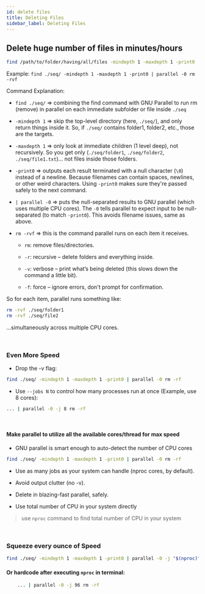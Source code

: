 ```yaml
---
id: delete files
title: Deleting Files
sidebar_label: Deleting Files
---
```


## Delete huge number of files in minutes/hours

```bash
find /path/to/folder/having/all/files -mindepth 1 -maxdepth 1 -print0 | parallel -0 rm -rvf
```

Example: `find ./seq/ -mindepth 1 -maxdepth 1 -print0 | parallel -0 rm -rvf`

Command Explanation:

* `find ./seq/` => combining the find command with GNU Parallel to run rm (remove) in parallel on each immediate subfolder or file inside `./seq`

* `-mindepth 1` => skip the top-level directory (here, `./seq/`), and only return things inside it. So, if `./seq/` contains folder1, folder2, etc., those are the targets.

* `-maxdepth 1` => only look at immediate children (1 level deep), not recursively. So you get only (`./seq/folder1`, `./seq/folder2`, `./seq/file1.txt`)… not files inside those folders.

* `-print0` => outputs each result terminated with a null character (`\0`) instead of a newline. Because filenames can contain spaces, newlines, or other weird characters. Using `-print0` makes sure they're passed safely to the next command.

* `| parallel -0` => puts the null-separated results to GNU parallel (which uses multiple CPU cores). The `-0` tells parallel to expect input to be null-separated (to match `-print0`). This avoids filename issues, same as above.

* `rm -rvf` => this is the command parallel runs on each item it receives.

    * `rm`: remove files/directories.

    * `-r`: recursive – delete folders and everything inside.

    * `-v`: verbose – print what’s being deleted (this slows down the command a little bit).

    * `-f`: force – ignore errors, don't prompt for confirmation.

So for each item, parallel runs something like:

```bash
rm -rvf ./seq/folder1
rm -rvf ./seq/file2
```
…simultaneously across multiple CPU cores.

<br />

### Even More Speed

* Drop the -v flag:

```bash
find ./seq/ -mindepth 1 -maxdepth 1 -print0 | parallel -0 rm -rf
```

* Use `--jobs N` to control how many processes run at once (Example, use 8 cores):

```bash
... | parallel -0 -j 8 rm -rf
```

<br />

#### Make parallel to utilize all the available cores/thread for max speed

* GNU parallel is smart enough to auto-detect the number of CPU cores

```bash
find ./seq/ -mindepth 1 -maxdepth 1 -print0 | parallel -0 rm -rf
```

* Use as many jobs as your system can handle (nproc cores, by default).
	
* Avoid output clutter (no -v).
	
* Delete in blazing-fast parallel, safely.

* Use total number of CPU in your system directly

> use `nproc` command to find total number of CPU in your system

<br />

### Squeeze every ounce of Speed

```bash
find ./seq/ -mindepth 1 -maxdepth 1 -print0 | parallel -0 -j "$(nproc)" rm -rf
```

#### Or hardcode after executing `nproc` in terminal:

```bash
	... | parallel -0 -j 96 rm -rf
```
